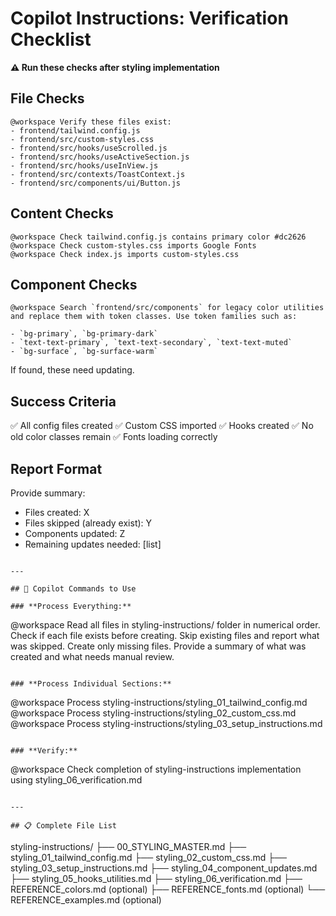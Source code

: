 # Copilot Instructions: Verification Checklist

**⚠️ Run these checks after styling implementation**

## File Checks
```
@workspace Verify these files exist:
- frontend/tailwind.config.js
- frontend/src/custom-styles.css
- frontend/src/hooks/useScrolled.js
- frontend/src/hooks/useActiveSection.js
- frontend/src/hooks/useInView.js
- frontend/src/contexts/ToastContext.js
- frontend/src/components/ui/Button.js
```

## Content Checks
```
@workspace Check tailwind.config.js contains primary color #dc2626
@workspace Check custom-styles.css imports Google Fonts
@workspace Check index.js imports custom-styles.css
```

## Component Checks
```
@workspace Search `frontend/src/components` for legacy color utilities and replace them with token classes. Use token families such as:

- `bg-primary`, `bg-primary-dark`
- `text-text-primary`, `text-text-secondary`, `text-text-muted`
- `bg-surface`, `bg-surface-warm`
```

If found, these need updating.

## Success Criteria

✅ All config files created
✅ Custom CSS imported
✅ Hooks created
✅ No old color classes remain
✅ Fonts loading correctly

## Report Format

Provide summary:
- Files created: X
- Files skipped (already exist): Y
- Components updated: Z
- Remaining updates needed: [list]
```

---

## 🎯 Copilot Commands to Use

### **Process Everything:**
```
@workspace Read all files in styling-instructions/ folder in numerical order. 
Check if each file exists before creating. 
Skip existing files and report what was skipped. 
Create only missing files. 
Provide a summary of what was created and what needs manual review.
```

### **Process Individual Sections:**
```
@workspace Process styling-instructions/styling_01_tailwind_config.md
@workspace Process styling-instructions/styling_02_custom_css.md
@workspace Process styling-instructions/styling_03_setup_instructions.md
```

### **Verify:**
```
@workspace Check completion of styling-instructions implementation using styling_06_verification.md
```

---

## 📋 Complete File List
```
styling-instructions/
├── 00_STYLING_MASTER.md
├── styling_01_tailwind_config.md
├── styling_02_custom_css.md
├── styling_03_setup_instructions.md
├── styling_04_component_updates.md
├── styling_05_hooks_utilities.md
├── styling_06_verification.md
├── REFERENCE_colors.md (optional)
├── REFERENCE_fonts.md (optional)
└── REFERENCE_examples.md (optional)